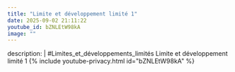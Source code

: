 ```yaml
---
title: "Limite et développement limité 1"
date: 2025-09-02 21:11:22 
youtube_id: bZNLEtW98kA
image: ""
---
```

description: |
  #Limites_et_développements_limités
  Limite et développement limité 1
{% include youtube-privacy.html id="bZNLEtW98kA" %}
